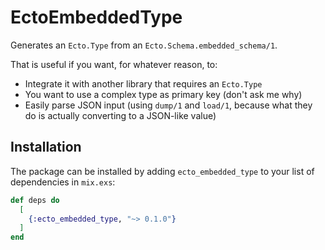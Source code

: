 # EctoEmbeddedType

Generates an `Ecto.Type` from an `Ecto.Schema.embedded_schema/1`.

That is useful if you want, for whatever reason, to:

- Integrate it with another library that requires an `Ecto.Type`
- You want to use a complex type as primary key (don't ask me why)
- Easily parse JSON input (using `dump/1` and `load/1`, because what they do is actually converting
  to a JSON-like value)

## Installation

The package can be installed by adding `ecto_embedded_type` to your list of dependencies in
`mix.exs`:

```elixir
def deps do
  [
    {:ecto_embedded_type, "~> 0.1.0"}
  ]
end
```
